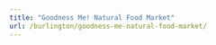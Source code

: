 ```yaml
---
title: "Goodness Me! Natural Food Market"
url: /burlington/goodness-me-natural-food-market/
---
```

